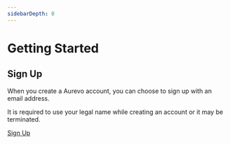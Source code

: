 ```yaml
---
sidebarDepth: 0
---
```

# Getting Started

## Sign Up

When you create a Aurevo account, you can choose to sign up with an email address.

It is required to use your legal name while creating an account or it may be terminated.

[Sign Up](https://aurevo.org/register)
